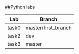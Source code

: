 ##Python labs

| Lab  | Branch             |
|------|--------------------|
| task0| master/first_branch|
| task2| dev                |
| task3| master             |
